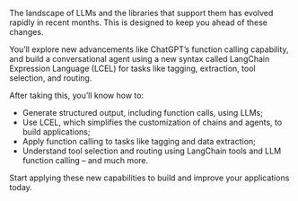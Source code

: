 The landscape of LLMs and the libraries that support them has evolved rapidly in recent months. This is designed to keep you ahead of these changes. 

You’ll explore new advancements like ChatGPT’s function calling capability, and build a conversational agent using a new syntax called LangChain Expression Language (LCEL) for tasks like tagging, extraction, tool selection, and routing.

After taking this, you’ll know how to: 

-   Generate structured output, including function calls, using LLMs;
-   Use LCEL, which simplifies the customization of chains and agents, to build applications;
-   Apply function calling to tasks like tagging and data extraction;
-   Understand tool selection and routing using LangChain tools and LLM function calling – and much more.

Start applying these new capabilities to build and improve your applications today.

